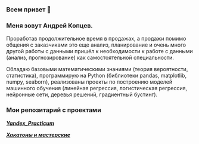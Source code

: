 ### Всем привет 👋

### Меня зовут Андрей Копцев.

Проработав продолжительное время в продажах, а продажи помимо общения с заказчиками это еще анализ, планирование и очень много другой работы с данными пришёл к необходимости к работе с данными (анализ, прогнозирование) как самостоятельной специальности.

Обладаю базовыми математическими знаниями (теория вероятности, статистика), программирую на Python (библиотеки pandas, matplotlib, numpy, seaborn), реализованы проекты по построению моделей машинного обучения (линейная регрессия, логистическая регрессия, нейронные сети, деревья решений, градиентный бустинг).

### Мои репозитарий с проектами

[***Yandex_Practicum***](https://github.com/AVKopt/Yandex_Practicum)

[***Хакатоны и мастерские***](https://github.com/AVKopt/Hacatons)



<!--
**AVKopt/AVKopt** is a ✨ _special_ ✨ repository because its `README.md` (this file) appears on your GitHub profile.

Here are some ideas to get you started:

- 🔭 I’m currently working on ...
- 🌱 I’m currently learning ...
- 👯 I’m looking to collaborate on ...
- 🤔 I’m looking for help with ...
- 💬 Ask me about ...
- 📫 How to reach me: ...
- 😄 Pronouns: ...
- ⚡ Fun fact: ...
-->
